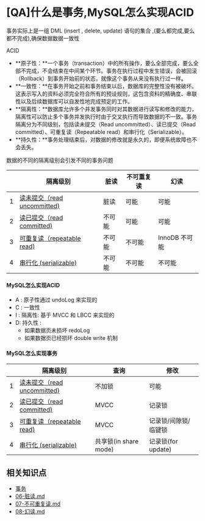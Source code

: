 # [QA]什么是事务,MySQL怎么实现ACID

事务实际上是一组 DML (insert , delete, update) 语句的集合 ,(要么都完成,要么都不完成),确保数据数据一致性

ACID

- **原子性：**一个事务（transaction）中的所有操作，要么全部完成，要么全部不完成，不会结束在中间某个环节。事务在执行过程中发生错误，会被回滚（Rollback）到事务开始前的状态，就像这个事务从来没有执行过一样。
- **一致性：**在事务开始之前和事务结束以后，数据库的完整性没有被破坏。这表示写入的资料必须完全符合所有的预设规则，这包含资料的精确度、串联性以及后续数据库可以自发性地完成预定的工作。
- **隔离性：**数据库允许多个并发事务同时对其数据进行读写和修改的能力，隔离性可以防止多个事务并发执行时由于交叉执行而导致数据的不一致。事务隔离分为不同级别，包括读未提交（Read uncommitted）、读已提交（Read committed）、可重复读（Repeatable read）和串行化（Serializable）。
- **持久性：**事务处理结束后，对数据的修改就是永久的，即便系统故障也不会丢失。

数据的不同的隔离级别会引发不同的事务问题

|      | 隔离级别                                              | 脏读   | 不可重复读 | 幻读          |
| ---- | ----------------------------------------------------- | ------ | ---------- | ------------- |
| 1    | [读未提交（read uncommitted)](01-read-uncommitted.md) | 脏读   | 可能       | 可能          |
| 2    | [读已提交（read committed)](01-read-uncommitted.md)   | 不可能 | 可能       | 可能          |
| 3    | [可重复读（repeatable read)](03-repeatable-read.md)   | 不可能 | 不可能     | InnoDB 不可能 |
| 4    | [串行化 (serializable)](04-serializable.md)           | 不可能 | 不可能     | 不可能        |

#### MySQL怎么实现ACID

- A : 原子性通过 undoLog 来实现的
- C : 一致性
- I : 隔离性: 基于 MVCC 和 LBCC 来实现的
- D: 持久性 :
  -  如果数据页未损坏 redoLog 
  -  如果数据页已经损坏 double write 机制

#### MySQL怎么实现事务

|      | 隔离级别                                              | 查询                  | 修改                 |
| ---- | ----------------------------------------------------- | --------------------- | -------------------- |
| 1    | [读未提交（read uncommitted)](01-read-uncommitted.md) | 不加锁                | 可能                 |
| 2    | [读已提交（read committed)](01-read-uncommitted.md)   | MVCC                  | 记录锁               |
| 3    | [可重复读（repeatable read)](03-repeatable-read.md)   | MVCC                  | 记录锁/间隙锁/临键锁 |
| 4    | [串行化 (serializable)](04-serializable.md)           | 共享锁(in share mode) | 记录锁(for update)   |

## 相关知识点

-  [事务](../../08-transaction/01-database-transaction/README.md) 
-  [06-脏读.md](../../08-transaction/01-database-transaction/06-脏读.md) 
-  [07-不可重复读.md](../../08-transaction/01-database-transaction/07-不可重复读.md) 
-  [08-幻读.md](../../08-transaction/01-database-transaction/08-幻读.md) 

